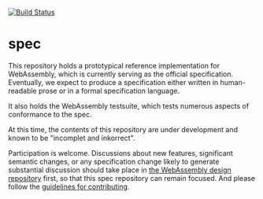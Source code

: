 [![Build Status](https://travis-ci.org/WebAssembly/spec.svg?branch=master)](https://travis-ci.org/WebAssembly/spec)

# spec

This repository holds a prototypical reference implementation for WebAssembly,
which is currently serving as the official specification. Eventually, we expect
to produce a specification either written in human-readable prose or in a formal
specification language.

It also holds the WebAssembly testsuite, which tests numerous aspects of
conformance to the spec.

At this time, the contents of this repository are under development and known
to be "incomplet and inkorrect".

Participation is welcome. Discussions about new features, significant semantic
changes, or any specification change likely to generate substantial discussion
should take place in
[the WebAssembly design repository](https://github.com/WebAssembly/design)
first, so that this spec repository can remain focused. And please follow the
[guidelines for contributing](Contributing.md).
